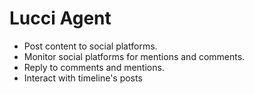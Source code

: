 # Lucci Agent
- Post content to social platforms.
- Monitor social platforms for mentions and comments.
- Reply to comments and mentions.
- Interact with timeline's posts
